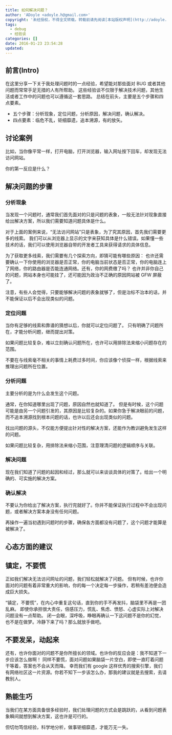 ```yaml
---
title: 如何解决问题？
author: 'ADoyle <adoyle.h@gmail.com>'
copyright: '未经授权，不得全文转载。转载前请先阅读[本站版权声明](http://adoyle.me/copyright)'
tags:
  - debug
  - 经验谈
categories: []
date: 2016-01-23 23:54:28
updated:
---
```



## 前言(Intro)

在这里分享一下关于我处理问题时的一点经验，希望能对那些面对 BUG 或者其他问题而常常手足无措的人有所帮助。
这些经验谈不仅限于解决技术问题，其他生活或者工作中的问题也可以遵循这一套思路。
总结在前头，主要是五个步骤和四点要素。

- 五个步骤：分析现象，定位问题，分析原因，解决问题，确认解决。
- 四点要素：临危不乱，钜细靡遗，追本溯源，有的放矢。

<!-- more -->

## 讨论案例

比如，当你像平常一样，打开电脑，打开浏览器，输入网址按下回车，却发现无法访问网站。

你的第一反应是什么？

## 解决问题的步骤

### 分析现象

当发现一个问题时，通常我们首先面对的只是问题的表象，一般无法针对现象直接给出解决方案，所以我们需要知道问题具体是什么。

对于上面的案例来说，“无法访问网站”只是表象，为了究其原因，首先我们需要更多的线索。
我们可以从浏览器上显示的文字来获知具体是什么错误。如果懂一些技术的话，我们可以使用浏览器自带的开发者工具来获得请求的具体信息。

为了获取更多线索，我们需要有几个探索方向，即猜可能有哪些原因：
也许还需要确认一下你使用的浏览器是否正常，你的电脑当前状态是否正常，你的电脑连上了网络，你的路由器是否能连通网络。还有，你的网费缴了吗？
也许并非你自己的问题，网站本身也可能挂了，还可能因为政治不正确的原因网站被 GFW 屏蔽了。

注意，有些人会觉得，只要能够解决问题的表象就够了，但是治标不治本的话，并不能保证以后不会出现类似的问题。

### 定位问题

当你有足够的线索和靠谱的猜想以后，你就可以定位问题了。
只有明确了问题所在，才能分析问题，继而提出对策。

如果问题比较复杂，难以立刻确认问题所在，也许可以用排除法来缩小问题存在的范围。

不要在与线索毫不相关的事情上耗费过多时间，你应该像个侦探一样，根据线索来推理出问题所在位置。

### 分析问题

主要分析的是为什么会发生这个问题。

通常，在你知道哪里出现了问题，原因自然也就知道了。
但是有时候，这个问题可能是由另一个问题引发的，其原因是比较复杂的。如果你急于解决眼前的问题，而不追本溯源找到根本问题的话，也许以后还会出现类似的问题。

找出问题的源头，不仅能方便提出针对性的解决方案，还能作为教训避免发生这样的问题。

如果问题比较复杂，用排除法来缩小范围，注意理清问题的逻辑顺序与关联。

### 解决问题

现在我们知道了问题的起因和经过，那么就可以来谈谈具体的对策了。给出一个明确的、可实施的解决方案。

### 确认解决

不要认为你给出了解决方案，执行完就好了。你并不能保证执行过程中不会出现问题，或者解决方案本身没有任何问题。

再操作一遍当初遇到问题时的步骤，确保各方面都没有问题了，这个问题才能算是被解决了。


## 心态方面的建议

## 镇定，不要慌

正如我们解决无法访问网址的问题，我们轻松就解决了问题。
但有时候，也许你面对的问题有着非常重大的影响，你的每一个决定每一步操作，若稍有差池便会造成巨大损失。

“镇定，不要慌”，在内心中重复这句话，直到你的手不再发抖，脑袋里不再是一团乱麻。
即使你承担很大责任，倍感压力，慌乱、焦虑、愤怒、心虚实际上对解决问题没有一点帮助。
闭一会眼，深呼吸，睁眼再确认一下这问题不是你的幻觉，也不是在做梦。冷静下来了吗？那么就放手做吧。

## 不要发呆，动起来

还有，也许你面对的问题不是你所擅长的领域。也许你的反应会是：我不知道下一步应该怎么做啊！
同样不要慌，面对问题如果脑袋一片空白，即使一直盯着问题干等着，答案也不会从天而降。
幸而我们有 google 这样优秀的搜索引擎，我们有网络社区这一片资源。你若不知下一步该怎么办，那我的建议就是去搜索，去请教别人。

## 熟能生巧

当我们在某方面具备很多经验时，我们处理问题的方式会是跳跃的，从看到问题表象瞬间就想到解决方案，这也许是可行的。

但切勿笃信经验，科学地分析，做事钜细靡遗，才能万无一失。

